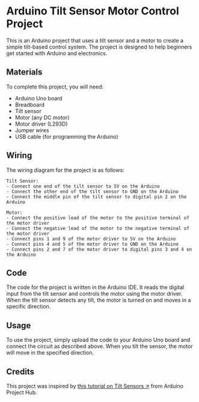 # Arduino Tilt Sensor Motor Control Project

This is an Arduino project that uses a tilt sensor and a motor to create a simple tilt-based control system. The project is designed to help beginners get started with Arduino and electronics.

## Materials

To complete this project, you will need:

- Arduino Uno board
- Breadboard
- Tilt sensor
- Motor (any DC motor)
- Motor driver (L293D)
- Jumper wires
- USB cable (for programming the Arduino)

## Wiring

The wiring diagram for the project is as follows:

```
Tilt Sensor:
- Connect one end of the tilt sensor to 5V on the Arduino
- Connect the other end of the tilt sensor to GND on the Arduino
- Connect the middle pin of the tilt sensor to digital pin 2 on the Arduino

Motor:
- Connect the positive lead of the motor to the positive terminal of the motor driver
- Connect the negative lead of the motor to the negative terminal of the motor driver
- Connect pins 1 and 9 of the motor driver to 5V on the Arduino
- Connect pins 4 and 5 of the motor driver to GND on the Arduino
- Connect pins 2 and 7 of the motor driver to digital pins 3 and 4 on the Arduino

```

## Code

The code for the project is written in the Arduino IDE. It reads the digital input from the tilt sensor and controls the motor using the motor driver. When the tilt sensor detects any tilt, the motor is turned on and moves in a specific direction.

## Usage

To use the project, simply upload the code to your Arduino Uno board and connect the circuit as described above. When you tilt the sensor, the motor will move in the specified direction.

## Credits

This project was inspired by [this tutorial on Tilt Sensors ↗](https://create.arduino.cc/projecthub/Anas20/tilt-sensor-f1921f) from Arduino Project Hub.
